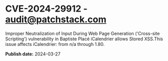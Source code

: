 # CVE-2024-29912 - audit@patchstack.com

Improper Neutralization of Input During Web Page Generation ('Cross-site Scripting') vulnerability in Baptiste Placé iCalendrier allows Stored XSS.This issue affects iCalendrier: from n/a through 1.80.



**Publish date:** 2024-03-27
